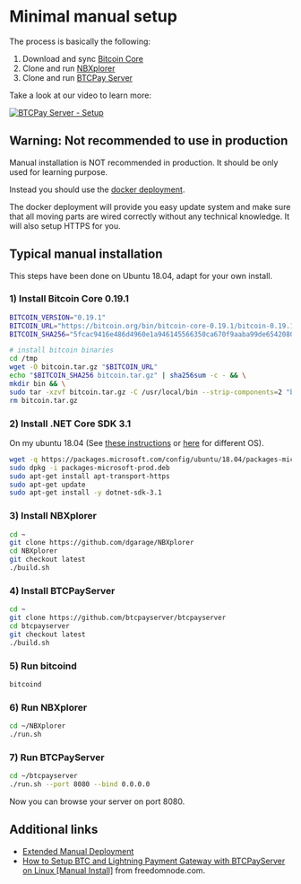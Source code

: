# Minimal manual setup

The process is basically the following:

1. Download and sync [Bitcoin Core](https://bitcoincore.org)
2. Clone and run [NBXplorer](https://github.com/dgarage/NBxplorer)
3. Clone and run [BTCPay Server](https://github.com/btcpayserver/btcpayserver)

Take a look at our video to learn more:

[![BTCPay Server - Setup](http://img.youtube.com/vi/Xo_vApXTZBU/mqdefault.jpg)](http://www.youtube.com/watch?v=Xo_vApXTZBU "BTCPay - Setup")

## Warning: Not recommended to use in production

Manual installation is NOT recommended in production. It should be only used for learning purpose.

Instead you should use the [docker deployment](https://github.com/btcpayserver/btcpayserver-docker).

The docker deployment will provide you easy update system and make sure that all moving parts are wired correctly without any technical knowledge. It will also setup HTTPS for you.

## Typical manual installation

This steps have been done on Ubuntu 18.04, adapt for your own install.


### 1) Install Bitcoin Core 0.19.1

```bash
BITCOIN_VERSION="0.19.1"
BITCOIN_URL="https://bitcoin.org/bin/bitcoin-core-0.19.1/bitcoin-0.19.1-x86_64-linux-gnu.tar.gz"
BITCOIN_SHA256="5fcac9416e486d4960e1a946145566350ca670f9aaba99de6542080851122e4c"

# install bitcoin binaries
cd /tmp
wget -O bitcoin.tar.gz "$BITCOIN_URL"
echo "$BITCOIN_SHA256 bitcoin.tar.gz" | sha256sum -c - && \
mkdir bin && \
sudo tar -xzvf bitcoin.tar.gz -C /usr/local/bin --strip-components=2 "bitcoin-$BITCOIN_VERSION/bin/bitcoin-cli" "bitcoin-$BITCOIN_VERSION/bin/bitcoind"
rm bitcoin.tar.gz
```

### 2) Install .NET Core SDK 3.1
On my ubuntu 18.04 (See [these instructions](https://docs.microsoft.com/en-us/dotnet/core/install/linux-package-manager-ubuntu-1804) or [here](https://dotnet.microsoft.com/download) for different OS).

```bash
wget -q https://packages.microsoft.com/config/ubuntu/18.04/packages-microsoft-prod.deb
sudo dpkg -i packages-microsoft-prod.deb
sudo apt-get install apt-transport-https
sudo apt-get update
sudo apt-get install -y dotnet-sdk-3.1
```

### 3) Install NBXplorer

```bash
cd ~
git clone https://github.com/dgarage/NBXplorer
cd NBXplorer
git checkout latest
./build.sh
```

### 4) Install BTCPayServer

```bash
cd ~
git clone https://github.com/btcpayserver/btcpayserver
cd btcpayserver
git checkout latest
./build.sh
```

### 5) Run bitcoind

```bash
bitcoind
```

### 6) Run NBXplorer

```bash
cd ~/NBXplorer
./run.sh
```

### 7) Run BTCPayServer

```bash
cd ~/btcpayserver
./run.sh --port 8080 --bind 0.0.0.0
```

Now you can browse your server on port 8080.

## Additional links
* [Extended Manual Deployment](ManualDeploymentExtended.md)
* [How to Setup BTC and Lightning Payment Gateway with BTCPayServer on Linux [Manual Install]](https://freedomnode.com/blog/114/how-to-setup-btc-and-lightning-payment-gateway-with-btcpayserver-on-linux-manual-install) from freedomnode.com.
